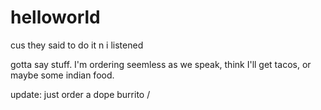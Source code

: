 # helloworld
cus they said to do it n i listened

gotta say stuff. I'm ordering seemless as we speak, think I'll get tacos, or maybe some indian food.

update: just order a dope burrito
/
